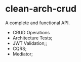 # clean-arch-crud

A complete and functional API.

* CRUD Operations
* Architecture Tests;
* JWT Validation;;
* CQRS;
* Mediator;
